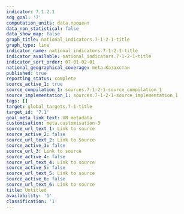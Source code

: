 ```yaml
---
indicator: 7.1.2.1
sdg_goal: '7'
computation_units: data.процент
data_non_statistical: false
data_show_map: false
graph_title: national_indicators.7-1-2-1-title
graph_type: line
indicator_name: national_indicators.7-1-2-1-title
indicator_available: national_indicators.7-1-2-1-title
indicator_sort_order: 07-01-02-01
national_geographical_coverage: meta.Казахстан
published: true
reporting_status: complete
source_active_1: true
source_compilation_1: sources.7-1-2-1-source_compilation_1
source_implementation_1: sources.7-1-2-1-source_implementation_1
tags: []
target: global_targets.7-1-title
target_id: '7.1'
goal_meta_link_text: UN metadata
customisation: meta.customisation-3
source_url_text_1: Link to source
source_active_2: false
source_url_text_2: Link to Source
source_active_3: false
source_url_3: Link to source
source_active_4: false
source_url_text_4: Link to source
source_active_5: false
source_url_text_5: Link to source
source_active_6: false
source_url_text_6: Link to source
title: Untitled
availability: '1'
classification: '1'
---
```

